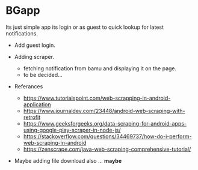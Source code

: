 # BGapp
Its just simple app its login or as guest to quick lookup for latest notifications.

- Add guest login.
- Adding scraper.
    - fetching notification from bamu and displaying it on the page.
    - to be decided...

- Referances
    - https://www.tutorialspoint.com/web-scrapping-in-android-application
    - https://www.journaldev.com/23448/android-web-scraping-with-retrofit
    - https://www.geeksforgeeks.org/data-scraping-for-android-apps-using-google-play-scraper-in-node-js/ 
    - https://stackoverflow.com/questions/34469737/how-do-i-perform-web-scraping-in-android
    - https://zenscrape.com/java-web-scraping-comprehensive-tutorial/

- Maybe adding file download also ... **maybe**
